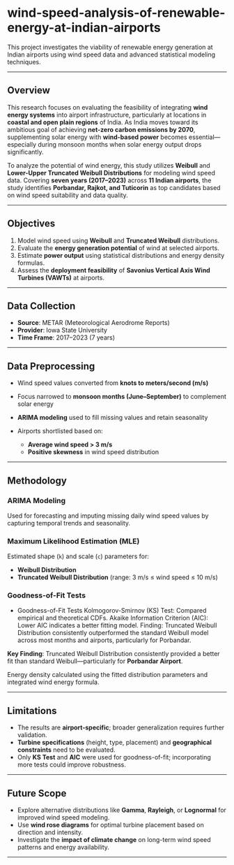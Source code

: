 # wind-speed-analysis-of-renewable-energy-at-indian-airports

This project investigates the viability of renewable energy generation at Indian airports using wind speed data and advanced statistical modeling techniques.

---

## Overview

This research focuses on evaluating the feasibility of integrating **wind energy systems** into airport infrastructure, particularly at locations in **coastal and open plain regions** of India. As India moves toward its ambitious goal of achieving **net-zero carbon emissions by 2070**, supplementing solar energy with **wind-based power** becomes essential—especially during monsoon months when solar energy output drops significantly.

To analyze the potential of wind energy, this study utilizes **Weibull** and **Lower-Upper Truncated Weibull Distributions** for modeling wind speed data. Covering **seven years (2017–2023)** across **11 Indian airports**, the study identifies **Porbandar, Rajkot, and Tuticorin** as top candidates based on wind speed suitability and data quality.

---

## Objectives

1. Model wind speed using **Weibull** and **Truncated Weibull** distributions.
2. Evaluate the **energy generation potential** of wind at selected airports.
3. Estimate **power output** using statistical distributions and energy density formulas.
4. Assess the **deployment feasibility** of **Savonius Vertical Axis Wind Turbines (VAWTs)** at airports.

---

## Data Collection

* **Source**: METAR (Meteorological Aerodrome Reports)
* **Provider**: Iowa State University
* **Time Frame**: 2017–2023 (7 years)

---

## Data Preprocessing

* Wind speed values converted from **knots to meters/second (m/s)**
* Focus narrowed to **monsoon months (June–September)** to complement solar energy
* **ARIMA modeling** used to fill missing values and retain seasonality
* Airports shortlisted based on:

  * **Average wind speed > 3 m/s**
  * **Positive skewness** in wind speed distribution

---

## Methodology

### ARIMA Modeling

Used for forecasting and imputing missing daily wind speed values by capturing temporal trends and seasonality.

### Maximum Likelihood Estimation (MLE)

Estimated shape (`k`) and scale (`c`) parameters for:

* **Weibull Distribution**
* **Truncated Weibull Distribution** (range: 3 m/s ≤ wind speed ≤ 10 m/s)

### Goodness-of-Fit Tests

* Goodness-of-Fit Tests Kolmogorov-Smirnov (KS) Test: Compared empirical and theoretical CDFs. Akaike Information Criterion (AIC): Lower AIC indicates a better fitting model. Finding: Truncated Weibull Distribution consistently outperformed the standard Weibull model across most months and airports, particularly for Porbandar.

**Key Finding**: Truncated Weibull Distribution consistently provided a better fit than standard Weibull—particularly for **Porbandar Airport**.

Energy density calculated using the fitted distribution parameters and integrated wind energy formula.

---

## Limitations

* The results are **airport-specific**; broader generalization requires further validation.
* **Turbine specifications** (height, type, placement) and **geographical constraints** need to be evaluated.
* Only **KS Test** and **AIC** were used for goodness-of-fit; incorporating more tests could improve robustness.

---

## Future Scope

* Explore alternative distributions like **Gamma**, **Rayleigh**, or **Lognormal** for improved wind speed modeling.
* Use **wind rose diagrams** for optimal turbine placement based on direction and intensity.
* Investigate the **impact of climate change** on long-term wind speed patterns and energy availability.

---
